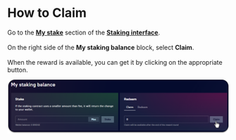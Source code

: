 # How to Claim

Go to the [**My stake**](../) section of the [**Staking interface**](../../). \
\
On the right side of the **My staking balance** block, select **Claim**. \
\
When the reward is available, you can get it by clicking on the appropriate button.

![](<../../../.gitbook/assets/image (54).png>)
